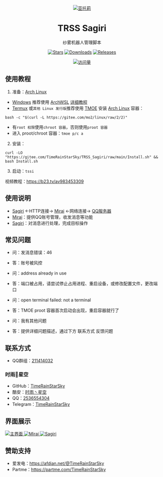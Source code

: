 <div align="center">
  <a href="https://moegirl.org.cn/%E4%BA%9A%E6%89%98%E8%8E%89">
    <img src="Picture/亚托莉.png" alt="亚托莉">
  </a>

# TRSS Sagiri
纱雾机器人管理脚本

[![Stars](https://img.shields.io/github/stars/TimeRainStarSky/TRSS_Sagiri?color=yellow&label=收藏)](https://github.com/TimeRainStarSky/TRSS_Sagiri/stargazers)
[![Downloads](https://img.shields.io/github/downloads/TimeRainStarSky/TRSS_Sagiri/total?color=blue&label=下载)](https://gitee.com/TimeRainStarSky/TRSS_Sagiri/raw/main/Install.sh)
[![Releases](https://img.shields.io/github/v/release/TimeRainStarSky/TRSS_Sagiri?color=green&label=发布版本)](https://github.com/TimeRainStarSky/TRSS_Sagiri/releases/latest)

[![访问量](https://profile-counter.glitch.me/TimeRainStarSky-TRSS_Sagiri/count.svg)](https://timerainstarsky.github.io/TRSS_Sagiri)
</div>

## 使用教程
1. 准备：[Arch Linux](https://archlinux.org)
- [Windows](https://www.microsoft.com/windows) 推荐使用 [ArchWSL](https://github.com/yuk7/ArchWSL) [详细教程](https://bytem.io/posts/install-arch-wsl)
- [Termux](https://github.com/hanxinhao000/ZeroTermux) 或`其他 Linux 发行版`推荐使用 [TMOE](https://gitee.com/mo2/linux) 安装 [Arch Linux](https://archlinux.org) 容器：
```
bash -c "$(curl -L https://gitee.com/mo2/linux/raw/2/2)"
```
- 有`root 权限`使用`chroot 容器`，否则使用`proot 容器`
- 进入 proot/chroot 容器：`tmoe p/c a`

2. 安装：
```
curl -LO "https://gitee.com/TimeRainStarSky/TRSS_Sagiri/raw/main/Install.sh" && bash Install.sh
```

3. 启动：`tssi`

视频教程：<https://b23.tv/av983453309>

## 使用说明
- [Sagiri](https://sagiri-kawaii.github.io/sagiri-bot) <-HTTP连接-> [Mirai](https://docs.mirai.mamoe.net) <-网络连接-> [QQ服务器](https://im.qq.com)
- [Mirai](https://docs.mirai.mamoe.net)：提供QQ账号管理，收发消息等功能
- [Sagiri](https://sagiri-kawaii.github.io/sagiri-bot)：对消息进行处理，完成目标操作

## 常见问题
- 问：发消息错误：46
- 答：账号被风控

- 问：address already in use
- 答：端口被占用，请尝试停止占用进程、重启设备，或修改配置文件，更改端口

- 问：open terminal failed: not a terminal
- 答：TMOE proot 容器首次启动会出现，重启容器就行了

- 问：我有其他问题
- 答：提供详细问题描述，通过下方 联系方式 反馈问题

## 联系方式
- QQ群组：[211414032](https://jq.qq.com/?k=QU1xGLEB)
### 时雨🌌星空
- GitHub：[TimeRainStarSky](https://github.com/TimeRainStarSky)
- 酷安：[时雨丶星空](http://www.coolapk.com/u/2650948)
- QQ：[2536554304](https://qm.qq.com/cgi-bin/qm/qr?k=x8LtlP8vwZs7qLwmsbCsyLoAHy7Et1Pj)
- Telegram：[TimeRainStarSky](https://t.me/TimeRainStarSky)

## 界面展示
<a href="https://TimeRainStarSky.GitHub.io/TRSS_Sagiri">
  <img src="Picture/Main.png" alt="主界面">
</a>
<a href="https://github.com/iTXTech/mirai-console-loader">
  <img src="Picture/Mirai.png" alt="Mirai">
</a>
<a href="https://sagiri-kawaii.github.io/sagiri-bot">
  <img src="Picture/Sagiri.png" alt="Sagiri">
</a>

## 赞助支持
- 爱发电：<https://afdian.net/@TimeRainStarSky>
- Partme：<https://partme.com/TimeRainStarSky>